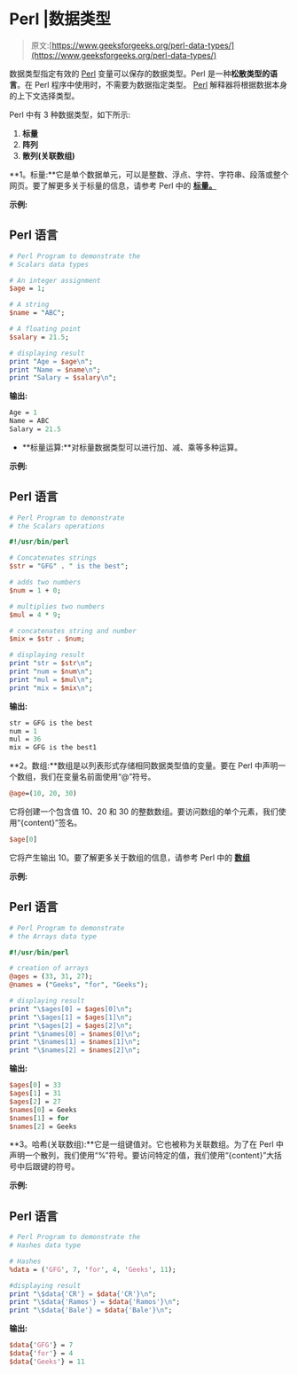 # Perl |数据类型

> 原文:[https://www.geeksforgeeks.org/perl-data-types/](https://www.geeksforgeeks.org/perl-data-types/)

数据类型指定有效的 [Perl](https://www.geeksforgeeks.org/introduction-to-perl/) 变量可以保存的数据类型。Perl 是一种**松散类型的语言**。在 Perl 程序中使用时，不需要为数据指定类型。 [Perl](https://www.geeksforgeeks.org/introduction-to-perl/) 解释器将根据数据本身的上下文选择类型。

Perl 中有 3 种数据类型，如下所示:

1.  **标量**
2.  **阵列**
3.  **散列(关联数组)**

**1。标量:**它是单个数据单元，可以是整数、浮点、字符、字符串、段落或整个网页。要了解更多关于标量的信息，请参考 Perl 中的 [**标量。**](https://www.geeksforgeeks.org/perl-scalars/)

**示例:**

## Perl 语言

```perl
# Perl Program to demonstrate the
# Scalars data types

# An integer assignment
$age = 1;            

# A string
$name = "ABC";

# A floating point  
$salary = 21.5;    

# displaying result
print "Age = $age\n";
print "Name = $name\n";
print "Salary = $salary\n";
```

**输出:**

```perl
Age = 1
Name = ABC
Salary = 21.5
```

*   **标量运算:**对标量数据类型可以进行加、减、乘等多种运算。

**示例:**

## Perl 语言

```perl
# Perl Program to demonstrate
# the Scalars operations

#!/usr/bin/perl

# Concatenates strings
$str = "GFG" . " is the best";

# adds two numbers    
$num = 1 + 0;

# multiplies two numbers            
$mul = 4 * 9;

# concatenates string and number            
$mix = $str . $num;            

# displaying result
print "str = $str\n";
print "num = $num\n";
print "mul = $mul\n";
print "mix = $mix\n";
```

**输出:**

```perl
str = GFG is the best
num = 1
mul = 36
mix = GFG is the best1
```

**2。数组:**数组是以列表形式存储相同数据类型值的变量。要在 Perl 中声明一个数组，我们在变量名前面使用“@”符号。

```perl
@age=(10, 20, 30)
```

它将创建一个包含值 10、20 和 30 的整数数组。要访问数组的单个元素，我们使用“{content}”签名。

```perl
$age[0]
```

它将产生输出 10。要了解更多关于数组的信息，请参考 Perl 中的 [**数组**](https://www.geeksforgeeks.org/perl-arrays/)

**示例:**

## Perl 语言

```perl
# Perl Program to demonstrate
# the Arrays data type

#!/usr/bin/perl

# creation of arrays
@ages = (33, 31, 27);            
@names = ("Geeks", "for", "Geeks");

# displaying result
print "\$ages[0] = $ages[0]\n";
print "\$ages[1] = $ages[1]\n";
print "\$ages[2] = $ages[2]\n";
print "\$names[0] = $names[0]\n";
print "\$names[1] = $names[1]\n";
print "\$names[2] = $names[2]\n";
```

**输出:**

```perl
$ages[0] = 33
$ages[1] = 31
$ages[2] = 27
$names[0] = Geeks
$names[1] = for
$names[2] = Geeks
```

**3。哈希(关联数组):**它是一组键值对。它也被称为关联数组。为了在 Perl 中声明一个散列，我们使用“%”符号。要访问特定的值，我们使用“{content}”大括号中后跟键的符号。

**示例:**

## Perl 语言

```perl
# Perl Program to demonstrate the
# Hashes data type

# Hashes
%data = ('GFG', 7, 'for', 4, 'Geeks', 11);

#displaying result
print "\$data{'CR'} = $data{'CR'}\n";
print "\$data{'Ramos'} = $data{'Ramos'}\n";
print "\$data{'Bale'} = $data{'Bale'}\n";
```

**输出:**

```perl
$data{'GFG'} = 7
$data{'for'} = 4
$data{'Geeks'} = 11
```